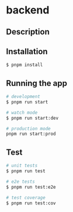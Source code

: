 # backend

## Description



## Installation

```bash
$ pnpm install
```

## Running the app

```bash
# development
$ pnpm run start

# watch mode
$ pnpm run start:dev

# production mode
pnpm run start:prod
```

## Test

```bash
# unit tests
$ pnpm run test

# e2e tests
$ pnpm run test:e2e

# test coverage
$ pnpm run test:cov
```
